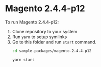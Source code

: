 # Magento 2.4.4-p12

To run Magento 2.4.4-p12:

1. Clone repository to your system
2. Run `yarn` to setup symlinks
3. Go to this folder and run `start` command.
    ```bash
    cd sample-packages/magento-2.4.4-p12

    yarn start
    ```